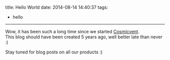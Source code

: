 title: Hello World
date: 2014-08-14 14:40:37
tags:
- hello
---

Wow, it has been such a long time since we started [Cosmicvent](http://cosmicvent.com).  
This blog should have been created 5 years ago, well better late than never :)

Stay tuned for blog posts on all our products :)
